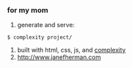 ### for my mom

1. generate and serve:

  ```
  $ complexity project/
  ```

1. built with html, css, js, and [complexity](http://complexity.readthedocs.org/en/latest/)
1. http://www.janefherman.com

